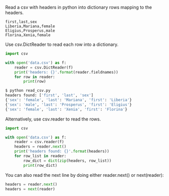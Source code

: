 Read a csv with headers in python into dictionary rows mapping to the headers.
```
first,last,sex
Liberia,Mariana,female
Eligius,Prosperus,male
Florina,Xenia,female
```
Use csv.DictReader to read each row into a dictionary.
```python
import csv

with open('data.csv') as f:
    reader = csv.DictReader(f)
    print('headers: {}'.format(reader.fieldnames))
    for row in reader:
        print(row)
```
```sh
$ python read_csv.py 
headers found: ['first', 'last', 'sex']
{'sex': 'female', 'last': 'Mariana', 'first': 'Liberia'}
{'sex': 'male', 'last': 'Prosperus', 'first': 'Eligius'}
{'sex': 'female', 'last': 'Xenia', 'first': 'Florina'}
```
Alternatively, use csv.reader to read the rows.
```python
import csv

with open('data.csv') as f:
    reader = csv.reader(f)
    headers = reader.next()
    print('headers found: {}'.format(headers))
    for row_list in reader:
        row_dict = dict(zip(headers, row_list))
        print(row_dict)
```
You can also read the next line by doing either reader.next() or next(reader):
```python
headers = reader.next()
headers = next(reader)
```